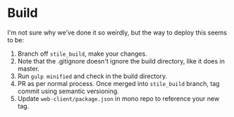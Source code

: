 # Build

I'm not sure why we've done it so weirdly, but the way to deploy this seems to be:

1. Branch off `stile_build`, make your changes.
2. Note that the .gitignore doesn't ignore the build directory, like it does in master.
3. Run `gulp minified` and check in the build directory.
4. PR as per normal process. Once merged into `stile_build` branch, tag
   commit using semantic versioning.
5. Update `web-client/package.json` in mono repo to reference your new tag.
